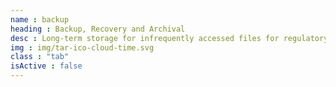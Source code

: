 ```yaml
---
name : backup
heading : Backup, Recovery and Archival
desc : Long-term storage for infrequently accessed files for regulatory, compliance, disaster recover, or archival purposes.
img : img/tar-ico-cloud-time.svg
class : "tab"
isActive : false
---
```

